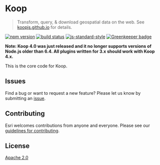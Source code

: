 # Koop

> Transform, query, & download geospatial data on the web.  See [koopjs.github.io](https://koopjs.github.io) for details.

[![npm version][npm-img]][npm-url]
[![build status][travis-img]][travis-url]
[![js-standard-style][standard-img]][standard-url]
[![Greenkeeper badge](https://badges.greenkeeper.io/koopjs/koop-core.svg)](https://greenkeeper.io/)

**Note: Koop 4.0 was just released and it no longer supports versions of Node.js older than 6.4. All plugins written for 3.x should work with Koop 4.x.**

This is the core code for Koop.

## Issues

Find a bug or want to request a new feature? Please let us know by submitting an [issue](https://github.com/koopjs/koop/issues).

## Contributing

Esri welcomes contributions from anyone and everyone. Please see our [guidelines for contributing](https://github.com/Esri/contributing).

## License

[Apache 2.0](LICENSE)

<!-- [](Esri Tags: ArcGIS Web Mapping GeoJson FeatureServices) -->
<!-- [](Esri Language: JavaScript) -->

[npm-img]: https://img.shields.io/npm/v/koop.svg?style=flat-square
[npm-url]: https://www.npmjs.com/package/koop
[travis-img]: https://img.shields.io/travis/koopjs/koop-core/master.svg?style=flat-square
[travis-url]: https://travis-ci.org/koopjs/koop-core
[standard-img]: https://img.shields.io/badge/code%20style-standard-brightgreen.svg
[standard-url]: http://standardjs.com/
